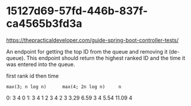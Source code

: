 # 15127d69-57fd-446b-837f-ca4565b3fd3a

https://thepracticaldeveloper.com/guide-spring-boot-controller-tests/

An endpoint for getting the top ID from the queue and removing it (de-queue). 
This endpoint should return the highest ranked ID and the time it was entered into the queue.

first rank id then time


    max(3; n log n)      max(4; 2n log n)     n

0:  3                    4                    0
1:  3                    4                    1
2   3                    4                    2
3   3.29                 6.59                 3
4   5.54                 11.09                4